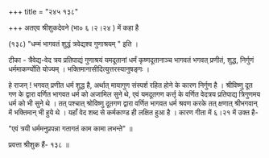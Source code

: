 +++
title = "२४५ १३८"

+++
अतएव श्रीशुकदेवने (भा० ६।२।२४ ) में कहा है 

(१३८) "धम्मं भागवतं शुद्धं त्रवेद्यश्व गुणाश्रयम् " इति । 

टीका - त्रैवेद्य-वेद त्रय प्रतिपाद्यं गुणाश्रयं यमदूतानां धर्मं कृष्णदूतानाञ्च भागवतं भगवत् प्रणीतं, शुद्ध, निर्गुणं धर्ममाकर्ण्योति योज्यम् । भक्तिमानासीदित्युत्तरस्यानुषङ्गः । 

हे राजन् ! भगवत् प्रणीत धर्म शुद्ध है, अर्थात् मायागुण संस्पर्श रहित होने के कारण निर्गुण है । श्रीविष्णु दूत गण के द्वारा वर्णित भागवत धर्म को अजामिल सुने थे, एवं यमदूतगण कर्त्तृ के वर्णित वेदत्रय प्रतिपाद्य त्रिगुणमय धर्म को भी सुने थे । तत् पश्चात् श्रोविष्णु दूतगण द्वारा वर्णित भागवत धर्म श्रवण करके तत् क्षणात् श्रीभगवान् में भक्तिमान् भी हुये थे । यहाँ वेद शब्द से कर्मकाण्ड ही लक्षित हुआ है । कारण गीता में ६।२१ में उक्त है- 

"एवं त्रयी धर्ममनुप्रपन्ना गतागतं काम कामा लभन्ते" ॥ 

प्रवत्ता श्रीशुक हैं- १३८ ॥ 

